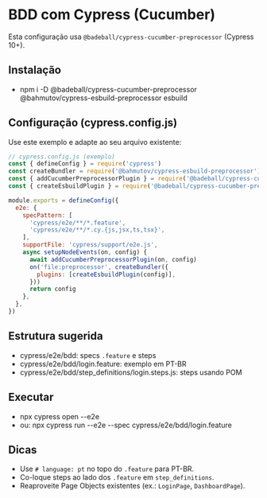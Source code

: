 # BDD com Cypress (Cucumber)

Esta configuração usa `@badeball/cypress-cucumber-preprocessor` (Cypress 10+).

## Instalação

- npm i -D @badeball/cypress-cucumber-preprocessor @bahmutov/cypress-esbuild-preprocessor esbuild

## Configuração (cypress.config.js)

Use este exemplo e adapte ao seu arquivo existente:

```js
// cypress.config.js (exemplo)
const { defineConfig } = require('cypress')
const createBundler = require('@bahmutov/cypress-esbuild-preprocessor')
const { addCucumberPreprocessorPlugin } = require('@badeball/cypress-cucumber-preprocessor')
const { createEsbuildPlugin } = require('@badeball/cypress-cucumber-preprocessor/esbuild')

module.exports = defineConfig({
  e2e: {
    specPattern: [
      'cypress/e2e/**/*.feature',
      'cypress/e2e/**/*.cy.{js,jsx,ts,tsx}',
    ],
    supportFile: 'cypress/support/e2e.js',
    async setupNodeEvents(on, config) {
      await addCucumberPreprocessorPlugin(on, config)
      on('file:preprocessor', createBundler({
        plugins: [createEsbuildPlugin(config)],
      }))
      return config
    },
  },
})
```

## Estrutura sugerida

- cypress/e2e/bdd: specs `.feature` e steps
- cypress/e2e/bdd/login.feature: exemplo em PT-BR
- cypress/e2e/bdd/step_definitions/login.steps.js: steps usando POM

## Executar

- npx cypress open --e2e
- ou: npx cypress run --e2e --spec cypress/e2e/bdd/login.feature

## Dicas

- Use `# language: pt` no topo do `.feature` para PT-BR.
- Co-loque steps ao lado dos `.feature` em `step_definitions`.
- Reaproveite Page Objects existentes (ex.: `LoginPage`, `DashboardPage`).

